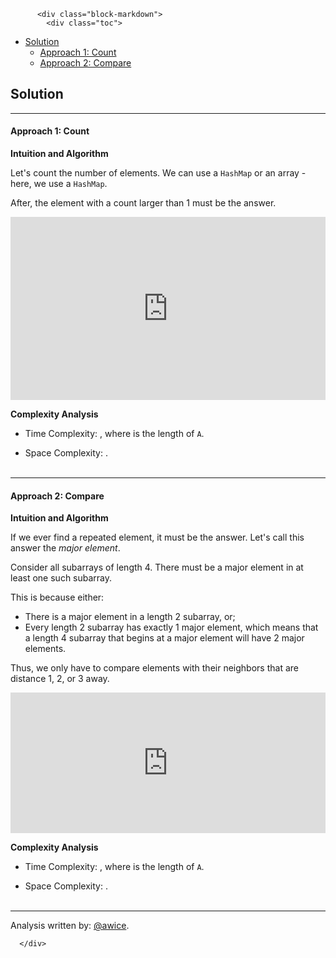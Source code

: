 <div class="article-body">
        
          <div class="block-markdown">
            <div class="toc">
<ul>
<li><a href="#solution">Solution</a><ul>
<li><a href="#approach-1-count">Approach 1: Count</a></li>
<li><a href="#approach-2-compare">Approach 2: Compare</a></li>
</ul>
</li>
</ul>
</div>
<h2 id="solution">Solution</h2>
<hr>
<h4 id="approach-1-count">Approach 1: Count</h4>
<p><strong>Intuition and Algorithm</strong></p>
<p>Let's count the number of elements.  We can use a <code>HashMap</code> or an array - here, we use a <code>HashMap</code>.</p>
<p>After, the element with a count larger than 1 must be the answer.</p>
<iframe src="https://leetcode.com/playground/Xu4ee6QT/shared" frameborder="0" width="100%" height="293" name="Xu4ee6QT"></iframe>

<p><strong>Complexity Analysis</strong></p>
<ul>
<li>
<p>Time Complexity:  <script type="math/tex; mode=display">O(N)</script>, where <script type="math/tex; mode=display">N</script> is the length of <code>A</code>.</p>
</li>
<li>
<p>Space Complexity:  <script type="math/tex; mode=display">O(N)</script>.
<br>
<br></p>
</li>
</ul>
<hr>
<h4 id="approach-2-compare">Approach 2: Compare</h4>
<p><strong>Intuition and Algorithm</strong></p>
<p>If we ever find a repeated element, it must be the answer.  Let's call this answer the <em>major element</em>.</p>
<p>Consider all subarrays of length 4.  There must be a major element in at least one such subarray.</p>
<p>This is because either:</p>
<ul>
<li>There is a major element in a length 2 subarray, or;</li>
<li>Every length 2 subarray has exactly 1 major element, which means that a length 4 subarray that begins at a major element will have 2 major elements.</li>
</ul>
<p>Thus, we only have to compare elements with their neighbors that are distance 1, 2, or 3 away.</p>
<iframe src="https://leetcode.com/playground/9URvAsjC/shared" frameborder="0" width="100%" height="225" name="9URvAsjC"></iframe>

<p><strong>Complexity Analysis</strong></p>
<ul>
<li>
<p>Time Complexity:  <script type="math/tex; mode=display">O(N)</script>, where <script type="math/tex; mode=display">N</script> is the length of <code>A</code>.</p>
</li>
<li>
<p>Space Complexity:  <script type="math/tex; mode=display">O(1)</script>.
<br>
<br></p>
</li>
</ul>
<hr>
<p>Analysis written by: <a href="https://leetcode.com/awice">@awice</a>.</p>
          </div>
        
      </div>